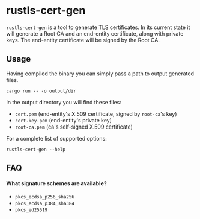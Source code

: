 # rustls-cert-gen

`rustls-cert-gen` is a tool to generate TLS certificates. In its
current state it will generate a Root CA and an end-entity
certificate, along with private keys. The end-entity certificate will
be signed by the Root CA.

## Usage
Having compiled the binary you can simply pass a path to output
generated files.

	cargo run -- -o output/dir

In the output directory you will find these files:

  * `cert.pem`  (end-entity's X.509 certificate, signed by `root-ca`'s key)
  * `cert.key.pem` (end-entity's private key)
  * `root-ca.pem` (ca's self-signed X.509 certificate)

For a complete list of supported options:

	rustls-cert-gen --help

## FAQ

#### What signature schemes are available?

  * `pkcs_ecdsa_p256_sha256`
  * `pkcs_ecdsa_p384_sha384`
  * `pkcs_ed25519`
